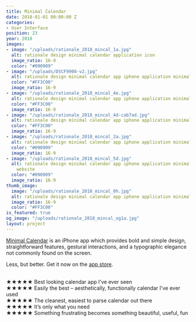 ```yaml
---
title: Minimal Calendar
date: 2018-01-01 00:00:00 Z
categories:
- User Interface
position: 23
year: 2018
images:
- image: "/uploads/rationale_2018_mincal_1a.jpg"
  alt: rationale design minimal calendar application icon
  image_ratio: 16-9
  color: "#090909"
- image: "/uploads/DSCF9908-v2.jpg"
  alt: rationale design minimal calendar app iphone application minimal cal minimalism
  color: "#FF3C00"
  image_ratio: 16-9
- image: "/uploads/rationale_2018_mincal_4e.jpg"
  alt: rationale design minimal calendar app iphone application minimal cal minimalism
  color: "#FF3C00"
  image_ratio: 16-9
- image: "/uploads/rationale_2018_mincal_4d-cab7ad.jpg"
  alt: rationale design minimal calendar app iphone application minimal cal minimalism
  color: "#FF3C00"
  image_ratio: 16-9
- image: "/uploads/rationale_2018_mincal_2a.jpg"
  alt: rationale design minimal calendar app iphone application minimal cal minimalism
  color: "#090909"
  image_ratio: 16-9
- image: "/uploads/rationale_2018_mincal_5d.jpg"
  alt: rationale design minimal calendar app iphone application minimal cal minimalism
    website
  color: "#090909"
  image_ratio: 16-9
thumb_image:
  image: "/uploads/rationale_2018_mincal_0h.jpg"
  alt: rationale design minimal calendar app iphone application minimal cal minimalism
  image_ratio: 16-9
  color: "#FF3C00"
is_featured: true
og_image: "/uploads/rationale_2018_mincal_og1a.jpg"
layout: project
---
```


[Minimal Calendar](http://minimalcalendar.com) is an iPhone app which provides bold and simple design, straightforward features, gestural interactions, and a typographic elegance not commonly found on the screen. 

Less, but better. Get it now on the [app store](https://itunes.apple.com/us/app/minimal-calendar-minimal-cal/id1437198666).

<br>
★★★★★ Best looking calendar app I've ever seen<br>
★★★★★ Easily the best – aesthetically, functionally calendar I've ever used<br>
★★★★★ The cleanest, easiest to parse calendar out there<br>
★★★★★ It’s only what you need<br>
★★★★★ Something frustrating becomes something beautiful, useful, fun<br>